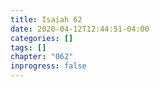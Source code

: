 ```yaml
---
title: Isaiah 62
date: 2020-04-12T12:44:51-04:00
categories: []
tags: []
chapter: "062"
inprogress: false
---
```


